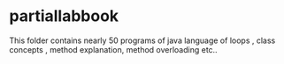 # partiallabbook
This folder contains nearly 50 programs of java language of loops , class concepts , method explanation, method overloading etc..
